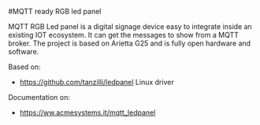 #MQTT ready RGB led panel

MQTT RGB Led panel is a digital signage device easy to integrate inside an existing 
IOT ecosystem. It can get the messages to show from a MQTT broker. The project is based 
on Arietta G25 and is fully open hardware and software.

Based on:

* https://github.com/tanzilli/ledpanel Linux driver

Documentation on:

* https://ww.acmesystems.it/mqtt_ledpanel

